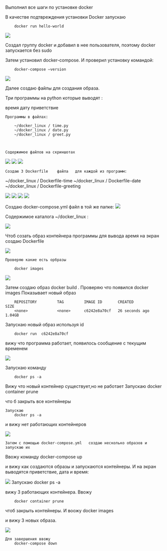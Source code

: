 Выполнил все шаги по установке docker

В качестве подтвреждения установки  Docker  запускаю

		docker run hello-world

<image src = "/images/Снимок экрана от 2024-04-20 21-02-07.png">






















Создал группу docker и добавил в нее пользователя, поэтому docker запускается без sudo

Затем установил docker-compose. И проверил установку командой:

		docker-compose —version


<image src = "/images/Снимок экрана от 2024-04-20 21-09-49.png">





Далее создаю файлы для создания образа.

Три программы на python  которые выводят  :

время
дату
приветствие

	Программы в файлах:

		~/docker_linux / time.py
		~/docker_linux / date.py
		~/docker_linux / greet.py



	Содержимое файлов на скриншотах



<image src = "/images/Снимок экрана от 2024-04-20 21-18-08.png">





<image src = "/images/Снимок экрана от 2024-04-20 21-19-11.png">

<image src = "/images/Снимок экрана от 2024-04-20 21-19-57.png">



	Создаю 3 Dockerfile    файла   для каждой из программ:

~/docker_linux / Dockerfile-time 
~/docker_linux / Dockerfile-date
~/docker_linux / Dockerfile-greeting

<image src = "/images/Снимок экрана от 2024-04-20 21-25-09.png">

<image src = "/images/Снимок экрана от 2024-04-20 21-26-00.png">

<image src = "/images/Снимок экрана от 2024-04-20 21-27-01.png">

<image src = "/images/Снимок экрана от 2024-04-20 21-29-57.png">



Создаю docker-compose.yml  файл  в  той же папке:
<image src = "/images/Снимок экрана от 2024-04-20 21-31-45.png">

Содержимое каталога     ~/docker_linux :


<image src = "/images/Снимок экрана от 2024-04-20 21-40-15.png">

Чтоб созать образ  контейнера  программы для вывода аремя на экран
создаю Dockerfile

	







<image src = "/images/Снимок экрана от 2024-04-20 21-45-07.png">















	Проверяю какие есть орбразы

		docker images

<image src = "/images/Снимок экрана от 2024-04-20 21-48-23.png">

Затем создаю образ 
		docker build .
Проверяю что появился
		docker images
Показывает новый образ

		REPOSITORY         TAG         IMAGE ID       CREATED          SIZE
		<none>             <none>      c6242e8a70cf   26 seconds ago   1.04GB

Запускаю новый образ используя id

		docker run  c6242e8a70cf

вижу что программа работает, появилось сообщение с текущим временем

<image src = "/images/Снимок экрана от 2024-04-20 21-57-53.png"> 

Запускаю команду

		docker ps -a

Вижу что новый контейнер существует,но не работает
Запускаю 
		docker container prune

что б закрыть все контейнеры

	Запускаю 
		docker ps -a
и вижу нет работающих контейнеров



<image src = "/images/Снимок экрана от 2024-04-20 22-00-51.png">




	Затем с помощью docker-compose.yml   создаю несколько образов и запускаю их 

Ввожу команду 
		docker-compose up

и вижу как создаются образы и запускаются контейнеры. И на экран выводятся приветствие, дата и время: 





	


<image src = "/images/Снимок экрана от 2024-04-20 22-06-15.png">
	Запускаю 
		docker ps -a

вижу 3 работающих контейнера. Ввожу

		docker container prune

чтоб закрыть контейнеры. И воожу 
		docker images

и вижу 3 новых образа.

<image src = "/images/Снимок экрана от 2024-04-20 22-13-02.png">

	Для завершения ввожу 
		docker-compose down


